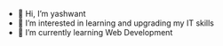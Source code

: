 - 👋 Hi, I’m yashwant 
- 👀 I’m interested in learning and upgrading my IT skills
- 🌱 I’m currently learning Web Development


<!---
yash-8840/yash-8840 is a ✨ special ✨ repository because its `README.md` (this file) appears on your GitHub profile.
You can click the Preview link to take a look at your changes.
--->

